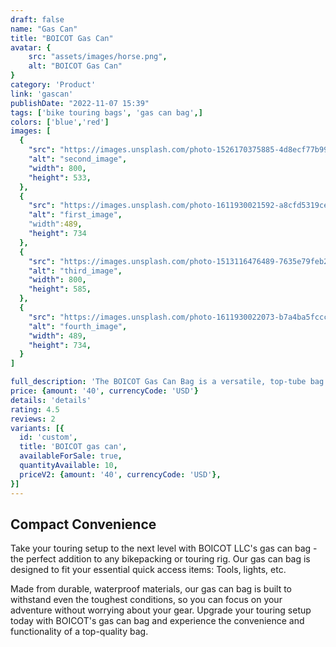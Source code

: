 ```yaml
---
draft: false
name: "Gas Can"
title: "BOICOT Gas Can"
avatar: {
    src: "assets/images/horse.png",
    alt: "BOICOT Gas Can"
}
category: 'Product'
link: 'gascan'
publishDate: "2022-11-07 15:39"
tags: ['bike touring bags', 'gas can bag',]
colors: ['blue','red']
images: [
  {
    "src": "https://images.unsplash.com/photo-1526170375885-4d8ecf77b99f?ixlib=rb-4.0.3&ixid=MnwxMjA3fDB8MHxwaG90by1wYWdlfHx8fGVufDB8fHx8&auto=format&fit=crop&w=800&q=80",
    "alt": "second_image",
    "width": 800,
    "height": 533,
  },
  {
    "src": "https://images.unsplash.com/photo-1611930021592-a8cfd5319ceb?ixlib=rb-4.0.3&ixid=MnwxMjA3fDB8MHxwaG90by1wYWdlfHx8fGVufDB8fHx8&auto=format&fit=crop&w=987&q=80",
    "alt": "first_image",
    "width":489,
    "height": 734
  },
  {
    "src": "https://images.unsplash.com/photo-1513116476489-7635e79feb27?ixlib=rb-4.0.3&ixid=MnwxMjA3fDB8MHxwaG90by1wYWdlfHx8fGVufDB8fHx8&auto=format&fit=crop&w=800&q=80",
    "alt": "third_image",
    "width": 800,
    "height": 585,
  },
  {
    "src": "https://images.unsplash.com/photo-1611930022073-b7a4ba5fcccd?ixlib=rb-4.0.3&ixid=MnwxMjA3fDB8MHxwaG90by1wYWdlfHx8fGVufDB8fHx8&auto=format&fit=crop&w=987&q=80",
    "alt": "fourth_image",
    "width": 489,
    "height": 734,
  }
]

full_description: 'The BOICOT Gas Can Bag is a versatile, top-tube bag designed to keep your touring or bikepacking essentials within easy reach. This compact bag is perfect for carrying tools, snacks, and other small gear that you need to access quickly while on the road. Made from high-quality, waterproof materials, the BOICOT Gas Can Bag is built to withstand the rigors of touring and is designed to stay in place on your bike, no matter how bumpy the road gets.'
price: {amount: '40', currencyCode: 'USD'}
details: 'details'
rating: 4.5
reviews: 2
variants: [{
  id: 'custom',
  title: 'BOICOT gas can',
  availableForSale: true,
  quantityAvailable: 10,
  priceV2: {amount: '40', currencyCode: 'USD'},
}]
---
```

## Compact Convenience
Take your touring setup to the next level with BOICOT LLC's gas can bag - the perfect addition to any bikepacking or touring rig. Our gas can bag is designed to fit your essential quick access items: Tools, lights, etc. 

Made from durable, waterproof materials, our gas can bag is built to withstand even the toughest conditions, so you can focus on your adventure without worrying about your gear. Upgrade your touring setup today with BOICOT's gas can bag and experience the convenience and functionality of a top-quality bag.